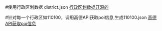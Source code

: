 #使用行政区划数据 district.json
[行政区划数据开源的](https://github.com/mumuy/data_location)

#针对每一个行政区如110100，调用高德API获取poi信息,生成110100.json
[高德API获取poi信息](https://restapi.amap.com/v3/config/district?keywords=110100&subdistrict=0&key=dc0b8c635b9ea4c1bd0d35716fd01f96)
